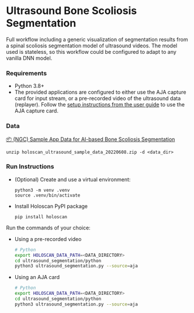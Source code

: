 # Ultrasound Bone Scoliosis Segmentation

Full workflow including a generic visualization of segmentation results from a spinal scoliosis segmentation model of ultrasound videos. The model used is stateless, so this workflow could be configured to adapt to any vanilla DNN model. 

### Requirements

- Python 3.8+
- The provided applications are configured to either use the AJA capture card for input stream, or a pre-recorded video of the ultrasound data (replayer). Follow the [setup instructions from the user guide](https://docs.nvidia.com/clara-holoscan/sdk-user-guide/aja_setup.html) to use the AJA capture card.

### Data

[📦️ (NGC) Sample App Data for AI-based Bone Scoliosis Segmentation](https://catalog.ngc.nvidia.com/orgs/nvidia/teams/clara-holoscan/resources/holoscan_ultrasound_sample_data)

```
unzip holoscan_ultrasound_sample_data_20220608.zip -d <data_dir>
```

### Run Instructions

* (Optional) Create and use a virtual environment:

  ```
  python3 -m venv .venv
  source .venv/bin/activate
  ```

* Install Holoscan PyPI package

  ```
  pip install holoscan
  ```

Run the commands of your choice:

* Using a pre-recorded video
    ```bash
    # Python
    export HOLOSCAN_DATA_PATH=<DATA_DIRECTORY>
    cd ultrasound_segmentation/python
    python3 ultrasound_segmentation.py --source=aja
    ```

* Using an AJA card
    ```bash
    # Python
    export HOLOSCAN_DATA_PATH=<DATA_DIRECTORY>
    cd ultrasound_segmentation/python
    python3 ultrasound_segmentation.py --source=aja
    ```
